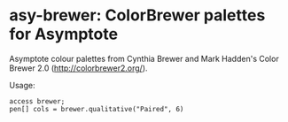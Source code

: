 # asy-brewer: ColorBrewer palettes for Asymptote

Asymptote colour palettes from Cynthia Brewer and Mark Hadden's 
Color Brewer 2.0 (http://colorbrewer2.org/).

Usage:

```
access brewer;
pen[] cols = brewer.qualitative("Paired", 6)
```
